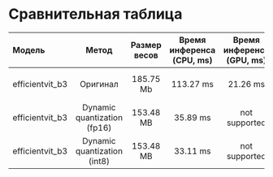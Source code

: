 
# Сравнительная таблица

| Модель    |         Метод         | Размер весов | Время инференса (CPU, ms) | Время инференса (GPU, ms) | Использование RAM (MB) | Использование VRAM (MB) |  Качество (Precision, Recall, F1-Score))  |
| :-------------- | :-------------------------: | :---------------------: | :-------------------------------------: | :-------------------------------------: | :---------------------------------: | :----------------------------------: | :-----------------------------------------------: |
| efficientvit_b3 |      Оригинал      |        185.75 Mb        |               113.27 ms               |                21.26 ms                |              764.75 MB              |              539.00 Mb              | 0.8474 precision 0.8342 recall 0.8239 f1-score |
| efficientvit_b3 | Dynamic quantization (fp16) |        153.48 MB        |                35.89 ms                |              not supported              |              841.46 MB              |            not supported            |  0.8474 precision 0.8342 recall 0.8239 f1-score  |
| efficientvit_b3 | Dynamic quantization (int8) |        153.48 MB        |                33.11 ms                |              not supported              |              829.30 MB              |            not supported            | 0.8482 precision 0.8332 recall 0.8236 f1-score |
